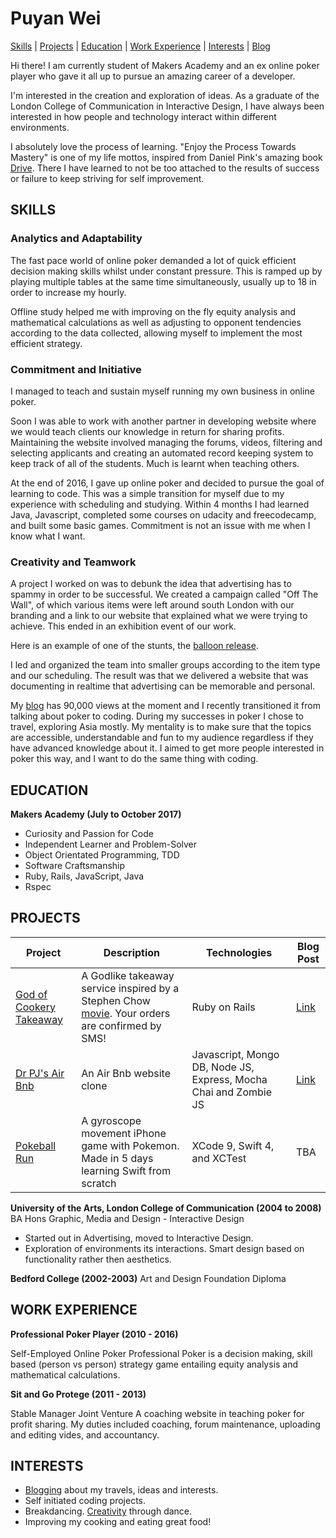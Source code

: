 # Puyan Wei

[Skills](#skills) | [Projects](#projects) | [Education](#eduction) | [Work Experience](#experience) | [Interests](#interests) | [Blog](https://thep-log.blogspot.co.uk/)

Hi there! I am currently student of Makers Academy and an ex online poker player who gave it all up to pursue an amazing career of a developer.

I'm interested in the creation and exploration of ideas. As a graduate of the London College of Communication in Interactive Design, I have always been interested in how people and technology interact within different environments.

I absolutely love the process of learning. "Enjoy the Process Towards Mastery" is one of my life mottos, inspired from Daniel Pink's amazing book [Drive](https://www.amazon.co.uk/Drive-Daniel-H-Pink/dp/184767769X/ref=sr_1_1?ie=UTF8&qid=1501344243&sr=8-1&keywords=daniel+pink+drive). There I have learned to not be too attached to the results of success or failure to keep striving for self improvement.

## SKILLS

### Analytics and Adaptability

The fast pace world of online poker demanded a lot of quick efficient decision making skills whilst under constant pressure. This is ramped up by playing multiple tables at the same time simultaneously, usually up to 18 in order to increase my hourly.

Offline study helped me with improving on the fly equity analysis and mathematical calculations as well as adjusting to opponent tendencies according to the data collected, allowing myself to implement the most efficient strategy.

### Commitment and Initiative

I managed to teach and sustain myself running my own business in online poker.

Soon I was able to work with another partner in developing website where we would teach clients our knowledge in return for sharing profits. Maintaining the website involved managing the forums, videos, filtering and selecting applicants and creating an automated record keeping system to keep track of all of the students. Much is learnt when teaching others.

At the end of 2016, I gave up online poker and decided to pursue the goal of learning to code. This was a simple transition for myself due to my experience with scheduling and studying. Within 4 months I had learned Java, Javascript, completed some courses on udacity and freecodecamp, and built some basic games. Commitment is not an issue with me when I know what I want.

### Creativity and Teamwork

A project I worked on was to debunk the idea that advertising has to spammy in order to be successful. We created a campaign called "Off The Wall", of which various items were left around south London with our branding and a link to our website that explained what we were trying to achieve. This ended in an exhibition event of our work.

Here is an example of one of the stunts, the [balloon release](https://www.youtube.com/watch?v=Ry-25_HDpWs).

I led and organized the team into smaller groups according to the item type and our scheduling. The result was that we delivered a website that was documenting in realtime that advertising can be memorable and personal.

My [blog](https://thep-log.blogspot.co.uk/) has 90,000 views at the moment and I recently transitioned it from talking about poker to coding. During my successes in poker I chose to travel, exploring Asia mostly. My mentality is to make sure that the topics are accessible, understandable and fun to my audience regardless if they have advanced knowledge about it. I aimed to get more people interested in poker this way, and I want to do the same thing with coding.


## EDUCATION

**Makers Academy (July to October 2017)**

- Curiosity and Passion for Code
- Independent Learner and Problem-Solver
- Object Orientated Programming, TDD
- Software Craftsmanship
- Ruby, Rails, JavaScript, Java
- Rspec

## PROJECTS
Project | Description | Technologies | Blog Post
------- | ----------- | ------------ | ------
[God of Cookery Takeaway](https://github.com/pyan83/takeaway-challenge) | A Godlike takeaway service inspired by a Stephen Chow [movie](https://en.wikipedia.org/wiki/The_God_of_Cookery). Your orders are confirmed by SMS! | Ruby on Rails | [Link](https://thep-log.blogspot.co.uk/2017/08/makers-week-two-god-of-cookery-takeaway.html)
[Dr PJ's Air Bnb](https://github.com/pyan83/DrPJsMakersBnB) | An Air Bnb website clone | Javascript, Mongo DB, Node JS, Express, Mocha Chai and Zombie JS | [Link](https://thep-log.blogspot.co.uk/2017/09/makers-week-six-grouping-up-for-makers.html)
[Pokeball Run](https://github.com/pyan83/pokeball) | A gyroscope movement iPhone game with Pokemon. Made in 5 days learning Swift from scratch| XCode 9, Swift 4, and XCTest | TBA


**University of the Arts, London College of Communication (2004 to 2008)**
BA Hons Graphic, Media and Design - Interactive Design

- Started out in Advertising, moved to Interactive Design.
- Exploration of environments its interactions. Smart design based on functionality rather then aesthetics.

**Bedford College (2002-2003)**
Art and Design Foundation Diploma  


## WORK EXPERIENCE

**Professional Poker Player (2010 - 2016)**

Self-Employed Online Poker Professional
Poker is a decision making, skill based (person vs person) strategy game entailing equity analysis and mathematical calculations.

**Sit and Go Protege (2011 - 2013)**

Stable Manager Joint Venture
A coaching website in teaching poker for profit sharing. My duties included coaching, forum maintenance, uploading and editing vides, and accountancy.


## INTERESTS
- [Blogging](https://thep-log.blogspot.co.uk/) about my travels, ideas and interests.
- Self initiated coding projects.
- Breakdancing. [Creativity](https://youtu.be/5c1s1Sqznq8) through dance.
- Improving my cooking and eating great food!

